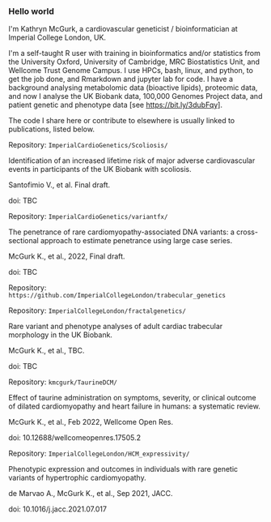 ### Hello world

I'm Kathryn McGurk, a cardiovascular geneticist / bioinformatician at Imperial College London, UK. 

I'm a self-taught R user with training in bioinformatics and/or statistics from the University Oxford, University of Cambridge, MRC Biostatistics Unit, and Wellcome Trust Genome Campus. I use HPCs, bash, linux, and python, to get the job done, and Rmarkdown and jupyter lab for code. I have a background analysing metabolomic data (bioactive lipids), proteomic data, and now I analyse the UK Biobank data, 100,000 Genomes Project data, and patient genetic and phenotype data [see https://bit.ly/3dubFqy]. 

The code I share here or contribute to elsewhere is usually linked to publications, listed below.

Repository: `ImperialCardioGenetics/Scoliosis/`

Identification of an increased lifetime risk of major adverse cardiovascular events in participants of the UK Biobank with scoliosis.

Santofimio V., et al. Final draft.

doi: TBC

Repository: `ImperialCardioGenetics/variantfx/`

The penetrance of rare cardiomyopathy-associated DNA variants: a cross-sectional approach to estimate penetrance using large case series.

McGurk K., et al., 2022, Final draft.

doi: TBC

Repository: `https://github.com/ImperialCollegeLondon/trabecular_genetics`

Repository: `ImperialCollegeLondon/fractalgenetics/`

Rare variant and phenotype analyses of adult cardiac trabecular morphology in the UK Biobank.

McGurk K., et al., TBC.

doi: TBC

Repository: `kmcgurk/TaurineDCM/`

Effect of taurine administration on symptoms, severity, or clinical outcome of dilated cardiomyopathy and heart failure in humans: a systematic review.

McGurk K., et al., Feb 2022, Wellcome Open Res.

doi: 10.12688/wellcomeopenres.17505.2

Repository: `ImperialCollegeLondon/HCM_expressivity/`

Phenotypic expression and outcomes in individuals with rare genetic variants of hypertrophic cardiomyopathy.

de Marvao A., McGurk K., et al., Sep 2021, JACC.

doi: 10.1016/j.jacc.2021.07.017
